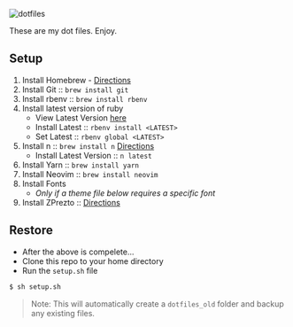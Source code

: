 ![dotfiles](http://i.imgur.com/dgDEapll.png)

These are my dot files. Enjoy.

## Setup

1. Install Homebrew - [Directions](https://brew.sh)
2. Install Git :: `brew install git`
3. Install rbenv :: `brew install rbenv`
4. Install latest version of ruby
   - View Latest Version [here](http://www.ruby-lang.org/en/)
   - Install Latest :: `rbenv install <LATEST>`
   - Set Latest :: `rbenv global <LATEST>`
4. Install n :: `brew install n` [Directions](https://github.com/tj/n#third-party-installers)
   - Install Latest Version :: `n latest`
5. Install Yarn :: `brew install yarn`
6. Install Neovim :: `brew install neovim`
7. Install Fonts
   - _Only if a theme file below requires a specific font_
8. Install ZPrezto :: [Directions](https://github.com/sorin-ionescu/prezto)

## Restore

* After the above is compelete... 
* Clone this repo to your home directory
* Run the `setup.sh` file

```sh
$ sh setup.sh
```

> Note: This will automatically create a `dotfiles_old` folder and backup any existing files.
